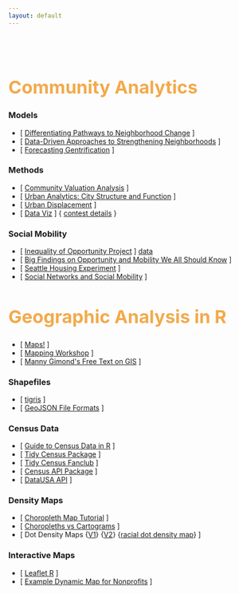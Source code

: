 ```yaml
---
layout: default
---
```


<div class = "uk-container uk-container-small">
  
<br><br>

# Community Analytics 

### Models 

* [ [Differentiating Pathways to Neighborhood Change](https://github.com/DS4PS/cpp-529-master/raw/master/articles/differentiating_pathways_to_neighborhood_change.pdf) ]  
* [ [Data-Driven Approaches to Strengthening Neighborhoods](https://github.com/DS4PS/cpp-529-master/raw/master/articles/MVA-DD-App-to-Strengthening-Neighborhoods.pdf) ]  
* [ [Forecasting Gentrification](http://urbanspatialanalysis.com/portfolio/predicting-gentrification-using-longitudinal-census-data/) ] 


### Methods 

* [ [Community Valuation Analysis](http://www.arcgis.com/apps/MapJournal/index.html?appid=11cc819544c347cab87fcb8a7c9846e2) ] 
* [ [Urban Analytics: City Structure and Function](https://github.com/DS4PS/cpp-529-master/raw/master/articles/Singleton_Public_Lecture.pdf) ]  
* [ [Urban Displacement](https://www.urbandisplacement.org/map/sf) ] 
* [ [Data Viz](https://www.makeovermonday.co.uk/week-11-2019/) ] { [contest details](https://trimydata.com/2019/03/11/makeover-monday-week-11-2019-philadelphia-real-estate-transfers/) }


### Social Mobility 

* [ [Inequality of Opportunity Project](https://opportunityinsights.org/) ] [data](https://opportunityinsights.org/course/) 
* [ [Big Findings on Opportunity and Mobility We All Should Know](https://www.brookings.edu/blog/social-mobility-memos/2018/01/11/raj-chetty-in-14-charts-big-findings-on-opportunity-and-mobility-we-should-know/) ]
* [ [Seattle Housing Experiment](https://www.vox.com/future-perfect/2019/8/4/20726427/raj-chetty-segregation-moving-opportunity-seattle-experiment) ] 
* [ [Social Networks and Social Mobility](https://github.com/DS4PS/cpp-529-master/raw/master/articles/Social-Networks.pdf) ]  




# Geographic Analysis in R

* [ [Maps!](https://andrewbtran.github.io/NICAR/2019/mapping/02_case_study_slides.html#/) ] 
* [ [Mapping Workshop](https://github.com/andrewbtran/NICAR-2019-mapping) ]   
* [ [Manny Gimond's Free Text on GIS](https://mgimond.github.io/Spatial/mapping-data-in-r.html) ]  


### Shapefiles

* [ [tigris](https://rpubs.com/walkerke/tigris01) ]
* [ [GeoJSON File Formats](https://blog.exploratory.io/creating-geojson-out-of-shapefile-in-r-40bc0005857d) ] 
 


### Census Data 

* [ [Guide to Census Data in R](https://rconsortium.github.io/censusguide/) ]  
* [ [Tidy Census Package](https://walkerke.github.io/tidycensus/articles/basic-usage.html) ]
* [ [Tidy Census Fanclub](https://juliasilge.com/blog/using-tidycensus/) ]
* [ [Census API Package](https://cran.r-project.org/web/packages/censusapi/vignettes/getting-started.html) ]
* [ [DataUSA API](https://gist.github.com/lecy/0aa782a873cd174573f32d243233ca5b)  ]


### Density Maps

* [ [Choropleth Map Tutorial](https://www.census.gov/data/academy/courses/choroplethr.html) ]  
* [ [Choropleths vs Cartograms](https://ds4ps.org/2019/07/02/cartograms.html) ] 
* [ Dot Density Maps {[V1](https://tarakc02.github.io/dot-density/)} {[V2](https://www.andybeger.com/2018/05/11/us-2016-dot-density/)} {[racial dot density map](https://demographics.virginia.edu/DotMap/index.html)} ]

### Interactive Maps 

* [ [Leaflet R]() ] 
* [ [Example Dynamic Map for Nonprofits](https://www.impactview.org/#/) ]  



</div>
<br><br><br>


<style>
h4 {
font-family: "Century Gothic", CenturyGothic, AppleGothic, sans-serif; 
  font-size: 22px; 
  font-style: normal; 
  font-variant: small-caps; 
  font-weight: 100;
  line-height: 21.4px;
}
h1 { 
  font-size: 36px;  
  color: #F2AA4CFF;
}
</style>
